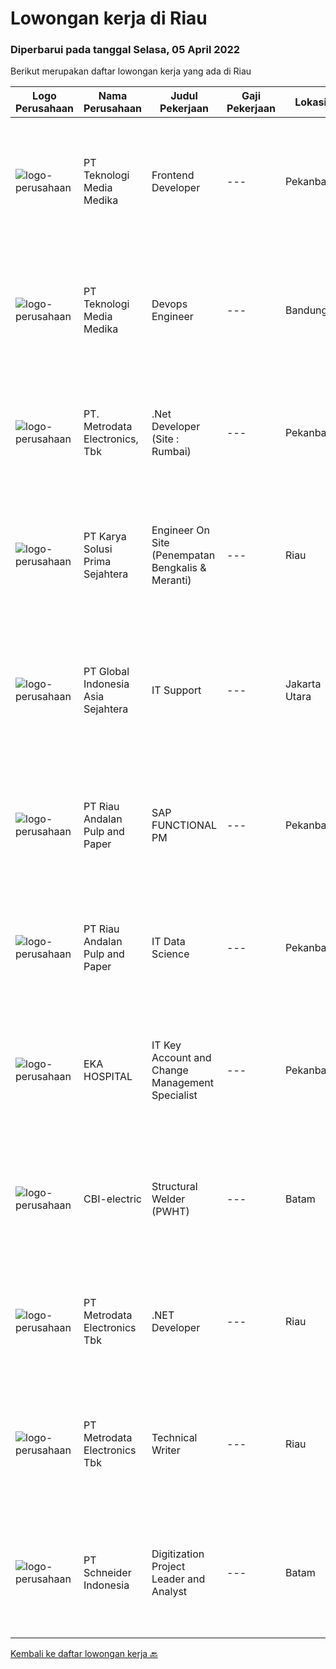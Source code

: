 
  # Lowongan kerja di Riau

  ### Diperbarui pada tanggal Selasa, 05 April 2022

  Berikut merupakan daftar lowongan kerja yang ada di Riau

  |Logo Perusahaan | Nama Perusahaan | Judul Pekerjaan | Gaji Pekerjaan | Lokasi | Deskripsi | Tanggal diunggah | Pranala |
  | -------------- | --------------- | --------------- | --------- | --------- | -------------- | ------- | ----------- |
  |![logo-perusahaan](https://image-service-cdn.seek.com.au/c2a52d685b8463bd80621ce3a68f3421e0eee211/ee4dce1061f3f616224767ad58cb2fc751b8d2dc)|PT Teknologi Media Medika|Frontend Developer|---|Pekanbaru|Job Requirements Strong knowledge of Javascript Strong knowledge in ReactJS concepts along with it's popular accompanying libraries such as Redux,...|Jumat, 01 April 2022|https://www.jobstreet.co.id/id/job/frontend-developer-3830261?token=0~1e46c76b-a85c-403c-a2ab-a427ffa93d2c&sectionRank=1&jobId=jobstreet-id-job-3830261|
|![logo-perusahaan](https://image-service-cdn.seek.com.au/c2a52d685b8463bd80621ce3a68f3421e0eee211/ee4dce1061f3f616224767ad58cb2fc751b8d2dc)|PT Teknologi Media Medika|Devops Engineer|---|Bandung|Kualifikasi Memiliki pengetahuan mengenai konsep DevOps Memahami cara menggunakan tool automasi seperti Jenkins Mengerti cara menggunakan VCS (version...|Kamis, 31 Maret 2022|https://www.jobstreet.co.id/id/job/devops-engineer-3828667?token=0~1e46c76b-a85c-403c-a2ab-a427ffa93d2c&sectionRank=2&jobId=jobstreet-id-job-3828667|
|![logo-perusahaan](https://image-service-cdn.seek.com.au/0d75518309b56a3cff39daa569b0ba02cc7a22f2/ee4dce1061f3f616224767ad58cb2fc751b8d2dc)|PT. Metrodata Electronics, Tbk|.Net Developer (Site : Rumbai)|---|Pekanbaru|We are looking for an experienced .NET Developer to join our team. If you have excellent programming skills and a passion for developing applications...|Rabu, 23 Maret 2022|https://www.jobstreet.co.id/id/job/.net-developer-site-%3A-rumbai-3812171?token=0~1e46c76b-a85c-403c-a2ab-a427ffa93d2c&sectionRank=3&jobId=jobstreet-id-job-3812171|
|![logo-perusahaan](https://image-service-cdn.seek.com.au/bb0f2c313297f2db3d497466b95d7da85644edc0/ee4dce1061f3f616224767ad58cb2fc751b8d2dc)|PT Karya Solusi Prima Sejahtera|Engineer On Site (Penempatan Bengkalis & Meranti)|---|Riau|Kualifikasi : Pendidikan minimal D3/S1 Teknik Informatika/Teknik Telekomunikasi Memiliki pengalaman pekerjaan di bidang yang sama minimal 1 tahun...|Minggu, 20 Maret 2022|https://www.jobstreet.co.id/id/job/engineer-on-site-penempatan-bengkalis-meranti-3817780?token=0~1e46c76b-a85c-403c-a2ab-a427ffa93d2c&sectionRank=4&jobId=jobstreet-id-job-3817780|
|![logo-perusahaan](https://image-service-cdn.seek.com.au/31a5ed8651ade3bb9a2b2761e3dc59dda1e4c90d/ee4dce1061f3f616224767ad58cb2fc751b8d2dc)|PT Global Indonesia Asia Sejahtera|IT Support|---|Jakarta Utara|Job Description: Memahami Konfigurasi Router Mikrotik (Diutamakan) Melakukan Maintenance Server Melakukan Komunikasi Dengan Pihak Eksternal (Isp,...|Selasa, 15 Maret 2022|https://www.jobstreet.co.id/id/job/it-support-3822147?token=0~1e46c76b-a85c-403c-a2ab-a427ffa93d2c&sectionRank=5&jobId=jobstreet-id-job-3822147|
|![logo-perusahaan](https://image-service-cdn.seek.com.au/16069a76311f9c9350f42cd0ada7928627b3f274/ee4dce1061f3f616224767ad58cb2fc751b8d2dc)|PT Riau Andalan Pulp and Paper|SAP FUNCTIONAL PM|---|Pekanbaru|This position will be the administrator of our SAP PM module. It will provides our organization an integrated maintenance activities data, closely...|Rabu, 09 Maret 2022|https://www.jobstreet.co.id/id/job/sap-functional-pm-3814049?token=0~1e46c76b-a85c-403c-a2ab-a427ffa93d2c&sectionRank=6&jobId=jobstreet-id-job-3814049|
|![logo-perusahaan](https://image-service-cdn.seek.com.au/1cbc2bb2833016eb89f4c08435ee8e7db8e43f63/ee4dce1061f3f616224767ad58cb2fc751b8d2dc)|PT Riau Andalan Pulp and Paper|IT Data Science|---|Pekanbaru|General Responsibility Provide essential statistical support to the science and technology Plan meaningful studies; statistically analyze and...|Rabu, 09 Maret 2022|https://www.jobstreet.co.id/id/job/it-data-science-3814028?token=0~1e46c76b-a85c-403c-a2ab-a427ffa93d2c&sectionRank=7&jobId=jobstreet-id-job-3814028|
|![logo-perusahaan](https://image-service-cdn.seek.com.au/da4ab936722ba3810d001fb0bfef6b5e09bcd624/ee4dce1061f3f616224767ad58cb2fc751b8d2dc)|EKA HOSPITAL|IT Key Account and Change Management Specialist|---|Pekanbaru|Responsibilities:  Fully responsible to handles all IT product implementation from planning until implementation, including user training, in order to...|Selasa, 08 Maret 2022|https://www.jobstreet.co.id/id/job/it-key-account-and-change-management-specialist-3812764?token=0~1e46c76b-a85c-403c-a2ab-a427ffa93d2c&sectionRank=8&jobId=jobstreet-id-job-3812764|
|![logo-perusahaan](https://i.ibb.co/sqvTCh9/112815900-stock-vector-no-image-available-icon-flat-vector.webp)|CBI-electric|Structural Welder (PWHT)|---|Batam|Job Overview:Over-all responsibility is project execution of Welder Structural procedures activities.Key Tasks and Responsibilities: Able to operate...|Senin, 04 April 2022|https://www.jobstreet.co.id/id/job/structural-welder-pwht-1031117317?token=0~1e46c76b-a85c-403c-a2ab-a427ffa93d2c&sectionRank=9&jobId=jobstreet-id-job-1031117317|
|![logo-perusahaan](https://image-service-cdn.seek.com.au/0d75518309b56a3cff39daa569b0ba02cc7a22f2/ee4dce1061f3f616224767ad58cb2fc751b8d2dc)|PT Metrodata Electronics Tbk|.NET Developer|---|Riau|Qualification      : Candidate must possess at least a Bachelor's Degree, Computer Science/Information Technology At least 8  year(s) of working...|Sabtu, 02 April 2022|https://www.jobstreet.co.id/id/job/.net-developer-1031154071?token=0~1e46c76b-a85c-403c-a2ab-a427ffa93d2c&sectionRank=10&jobId=jobstreet-id-job-1031154071|
|![logo-perusahaan](https://image-service-cdn.seek.com.au/0d75518309b56a3cff39daa569b0ba02cc7a22f2/ee4dce1061f3f616224767ad58cb2fc751b8d2dc)|PT Metrodata Electronics Tbk|Technical Writer|---|Riau|Candidate must possess at least a Bachelor's Degree, Computer Science/Information Technology At least 1 year(s) of working experience in the related...|Selasa, 29 Maret 2022|https://www.jobstreet.co.id/id/job/technical-writer-1030956338?token=0~1e46c76b-a85c-403c-a2ab-a427ffa93d2c&sectionRank=11&jobId=jobstreet-id-job-1030956338|
|![logo-perusahaan](https://image-service-cdn.seek.com.au/630e6f36eddf12aa2a9f090c449e02964b55a0a1/ee4dce1061f3f616224767ad58cb2fc751b8d2dc)|PT Schneider Indonesia|Digitization Project Leader and Analyst|---|Batam|Do you dream of working in a company that is driven by a meaningful purpose? An inclusive company that empowers you to do your best and be...|Selasa, 29 Maret 2022|https://www.jobstreet.co.id/id/job/digitization-project-leader-and-analyst-1031034896?token=0~1e46c76b-a85c-403c-a2ab-a427ffa93d2c&sectionRank=12&jobId=jobstreet-id-job-1031034896|


  [Kembali ke daftar lowongan kerja 🔙](../README.md#daftar-lowongan-kerja)
  